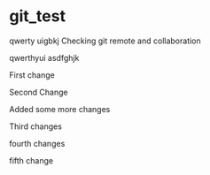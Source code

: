 # git_test
qwerty
uigbkj
Checking git remote and collaboration

qwerthyui
asdfghjk

First change

Second Change

Added some more changes

Third changes

fourth changes

fifth change
